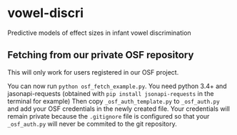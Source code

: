 # vowel-discri
Predictive models of effect sizes in infant vowel discrimination

## Fetching from our private OSF repository

This will only work for users registered in our OSF project.

You can now run `python osf_fetch_example.py`.
You need python 3.4+ and jasonapi-requests (obtained with `pip install jsonapi-requests` in the terminal for example)
Then copy `_osf_auth_template.py` to `_osf_auth.py` and add your OSF credentials in the newly created file. Your credentials will remain private because the `.gitignore` file is configured so that your `_osf_auth.py` will never be commited to the git repository.

